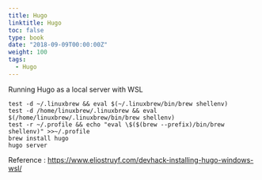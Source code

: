 ```yaml
---
title: Hugo
linktitle: Hugo
toc: false
type: book
date: "2018-09-09T00:00:00Z"
weight: 100
tags:
  - Hugo
---
```


Running Hugo as a local server with WSL

```
test -d ~/.linuxbrew && eval $(~/.linuxbrew/bin/brew shellenv)
test -d /home/linuxbrew/.linuxbrew && eval $(/home/linuxbrew/.linuxbrew/bin/brew shellenv)
test -r ~/.profile && echo "eval \$($(brew --prefix)/bin/brew shellenv)" >>~/.profile
brew install hugo
hugo server
```

Reference : https://www.eliostruyf.com/devhack-installing-hugo-windows-wsl/